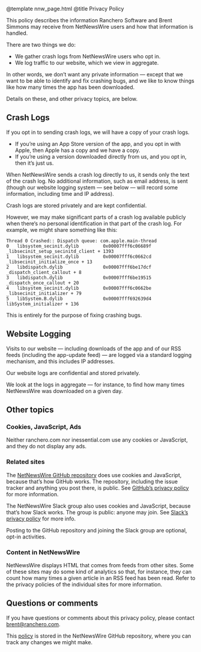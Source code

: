 @template nnw_page.html
@title Privacy Policy

This policy describes the information Ranchero Software and Brent Simmons may receive from NetNewsWire users and how that information is handled.

There are two things we do:

* We gather crash logs from NetNewsWire users who opt in.
* We log traffic to our website, which we view in aggregate.

In other words, we don’t want any private information — except that we want to be able to identify and fix crashing bugs, and we like to know things like how many times the app has been downloaded.

Details on these, and other privacy topics, are below.

## Crash Logs

If you opt in to sending crash logs, we will have a copy of your crash logs.

* If you’re using an App Store version of the app, and you opt in with Apple, then Apple has a copy and we have a copy.
* If you’re using a version downloaded directly from us, and you opt in, then it’s just us.

When NetNewsWire sends a crash log directly to us, it sends only the text of the crash log. No additional information, such as email address, is sent (though our website logging system — see below — will record some information, including time and IP address).

Crash logs are stored privately and are kept confidential.

However, we may make significant parts of a crash log available publicly when there‘s no personal identification in that part of the crash log. For example, we might share something like this:

	Thread 0 Crashed:: Dispatch queue: com.apple.main-thread
	0   libsystem_secinit.dylib       	0x00007fff6c06689f _libsecinit_setup_secinitd_client + 1393
	1   libsystem_secinit.dylib       	0x00007fff6c0662cd _libsecinit_initialize_once + 13
	2   libdispatch.dylib             	0x00007fff6be17dcf _dispatch_client_callout + 8
	3   libdispatch.dylib             	0x00007fff6be19515 _dispatch_once_callout + 20
	4   libsystem_secinit.dylib       	0x00007fff6c0662be _libsecinit_initializer + 79
	5   libSystem.B.dylib             	0x00007fff692639d4 libSystem_initializer + 136

This is entirely for the purpose of fixing crashing bugs.

## Website Logging

Visits to our website — including downloads of the app and of our RSS feeds (including the app-update feed) — are logged via a standard logging mechanism, and this includes IP addresses.

Our website logs are confidential and stored privately.

We look at the logs in aggregate — for instance, to find how many times NetNewsWire was downloaded on a given day.

## Other topics

### Cookies, JavaScript, Ads

Neither ranchero.com nor inessential.com use any cookies or JavaScript, and they do not display any ads.

### Related sites

The [NetNewsWire GitHub repository](https://github.com/brentsimmons/NetNewsWire) does use cookies and JavaScript, because that’s how GitHub works. The repository, including the issue tracker and anything you post there, is public. See [GitHub’s privacy policy](link_tbd) for more information.

The NetNewsWire Slack group also uses cookies and JavaScript, because that’s how Slack works. The group is public: anyone may join. See [Slack’s privacy policy](link_tbd) for more info.

Posting to the GitHub repository and joining the Slack group are optional, opt-in activities.

### Content in NetNewsWire

NetNewsWire displays HTML that comes from feeds from other sites. Some of these sites may do some kind of analytics so that, for instance, they can count how many times a given article in an RSS feed has been read. Refer to the privacy policies of the individual sites for more information.

## Questions or comments

If you have questions or comments about this privacy policy, please contact <a href="mailto:brent@ranchero.com">brent@ranchero.com</a>.

This [policy](link_td) is stored in the NetNewsWire GitHub repository, where you can track any changes we might make.
